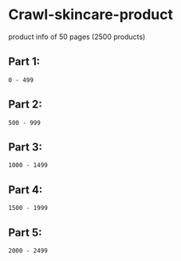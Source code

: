 # Crawl-skincare-product

product info of 50 pages (2500 products)

## Part 1: 
    0 - 499
## Part 2:
    500 - 999
## Part 3:
    1000 - 1499
## Part 4:
    1500 - 1999
## Part 5:
    2000 - 2499